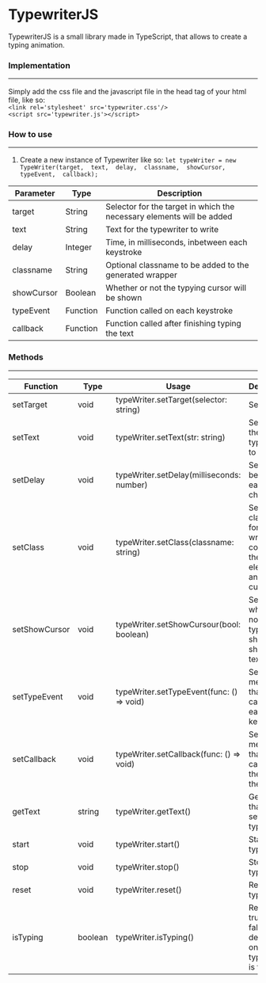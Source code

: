 # TypewriterJS
TypewriterJS is a small library made in TypeScript, that allows to create a typing animation.

### Implementation<hr>
Simply add the css file and the javascript file in the head tag of your html file, like so:<br>
`<link rel='stylesheet' src='typewriter.css'/>`<br>
`<script src='typewriter.js'></script>`

### How to use<hr>
1. Create a new instance of Typewriter like so:
`let typeWriter = new TypeWriter(target,  text,  delay,  classname,  showCursor,  typeEvent,  callback);`

|Parameter| Type | Description |
|--|--|--|
| target | String | Selector for the target in which the necessary elements will be added |
| text | String | Text for the typewriter to write |
| delay | Integer | Time, in milliseconds, inbetween each keystroke |
| classname | String | Optional classname to be added to the generated wrapper |
| showCursor | Boolean | Whether or not the typying cursor will be shown |
| typeEvent | Function | Function called on each keystroke |
| callback | Function | Function called after finishing typing the text |

### Methods<hr>
| Function | Type | Usage | Description |
|--|--|--|--|
| setTarget | void | typeWriter.setTarget(selector: string) | Set target |
| setText | void | typeWriter.setText(str: string) | Set text for the typewritter to write |
| setDelay | void | typeWriter.setDelay(milliseconds: number) | Set delay between each characters. |
| setClass | void | typeWriter.setClass(classname: string) | Set classname for the wrapper containing the text element and the cursor |
| setShowCursor | void | typeWriter.setShowCursour(bool:  boolean) | Set whether or not the typewriter should show the text cursor |
| setTypeEvent | void | typeWriter.setTypeEvent(func: () =>  void) | Set a method that will be called on each keystroke |
| setCallback | void | typeWriter.setCallback(func: () =>  void) | Set a method that will be called at the end of the text |
| getText | string | typeWriter.getText() | Get text that was set for the typewriter |
| start | void | typeWriter.start() | Start the typewriter |
| stop | void | typeWriter.stop() | Stop the typewriter |
| reset | void | typeWriter.reset() | Reset the typewriter |
| isTyping | boolean | typeWriter.isTyping() | Returns true or false depending on if the typewritter is typing. |
